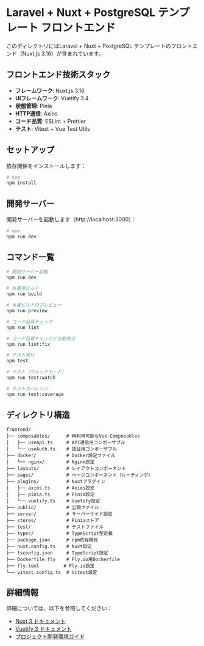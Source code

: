 # Laravel + Nuxt + PostgreSQL テンプレート フロントエンド

このディレクトリにはLaravel + Nuxt + PostgreSQL テンプレートのフロントエンド（Nuxt.js 3.16）が含まれています。

## フロントエンド技術スタック

- **フレームワーク**: Nuxt.js 3.16
- **UIフレームワーク**: Vuetify 3.4
- **状態管理**: Pinia
- **HTTP通信**: Axios
- **コード品質**: ESLint + Prettier
- **テスト**: Vitest + Vue Test Utils

## セットアップ

依存関係をインストールします：

```bash
# npm
npm install
```

## 開発サーバー

開発サーバーを起動します（http://localhost:3000）：

```bash
# npm
npm run dev
```

## コマンド一覧

```bash
# 開発サーバー起動
npm run dev

# 本番用ビルド
npm run build

# 本番ビルドのプレビュー
npm run preview

# コード品質チェック
npm run lint

# コード品質チェックと自動修正
npm run lint:fix

# テスト実行
npm test

# テスト（ウォッチモード）
npm run test:watch

# テストカバレッジ
npm run test:coverage
```

## ディレクトリ構造

```
frontend/
├── composables/      # 再利用可能なVue Composables
│   ├── useApi.ts     # API通信用コンポーザブル
│   └── useAuth.ts    # 認証用コンポーザブル
├── docker/           # Docker設定ファイル
│   └── nginx/        # Nginx設定
├── layouts/          # レイアウトコンポーネント
├── pages/            # ページコンポーネント（ルーティング）
├── plugins/          # Nuxtプラグイン
│   ├── axios.ts      # Axios設定
│   ├── pinia.ts      # Pinia設定
│   └── vuetify.ts    # Vuetify設定
├── public/           # 公開ファイル
├── server/           # サーバーサイド設定
├── stores/           # Piniaストア
├── test/             # テストファイル
├── types/            # TypeScript型定義
├── package.json      # npm依存関係
├── nuxt.config.ts    # Nuxt設定
├── tsconfig.json     # TypeScript設定
├── Dockerfile.fly    # Fly.io用Dockerfile
├── fly.toml         # Fly.io設定
└── vitest.config.ts  # Vitest設定
```

## 詳細情報

詳細については、以下を参照してください：

- [Nuxt 3 ドキュメント](https://nuxt.com/docs/getting-started/introduction)
- [Vuetify 3 ドキュメント](https://vuetifyjs.com/en/introduction/why-vuetify/)
- [プロジェクト開発環境ガイド](../DEVELOPMENT.md)
